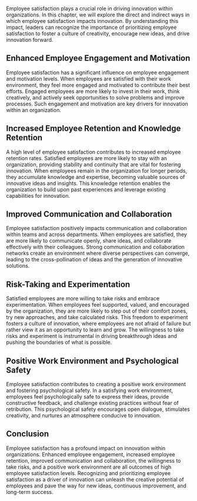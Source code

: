 
Employee satisfaction plays a crucial role in driving innovation within organizations. In this chapter, we will explore the direct and indirect ways in which employee satisfaction impacts innovation. By understanding this impact, leaders can recognize the importance of prioritizing employee satisfaction to foster a culture of creativity, encourage new ideas, and drive innovation forward.

**Enhanced Employee Engagement and Motivation**
-----------------------------------------------

Employee satisfaction has a significant influence on employee engagement and motivation levels. When employees are satisfied with their work environment, they feel more engaged and motivated to contribute their best efforts. Engaged employees are more likely to invest in their work, think creatively, and actively seek opportunities to solve problems and improve processes. Such engagement and motivation are key drivers for innovation within an organization.

**Increased Employee Retention and Knowledge Retention**
--------------------------------------------------------

A high level of employee satisfaction contributes to increased employee retention rates. Satisfied employees are more likely to stay with an organization, providing stability and continuity that are vital for fostering innovation. When employees remain in the organization for longer periods, they accumulate knowledge and expertise, becoming valuable sources of innovative ideas and insights. This knowledge retention enables the organization to build upon past experiences and leverage existing capabilities for innovation.

**Improved Communication and Collaboration**
--------------------------------------------

Employee satisfaction positively impacts communication and collaboration within teams and across departments. When employees are satisfied, they are more likely to communicate openly, share ideas, and collaborate effectively with their colleagues. Strong communication and collaboration networks create an environment where diverse perspectives can converge, leading to the cross-pollination of ideas and the generation of innovative solutions.

**Risk-Taking and Experimentation**
-----------------------------------

Satisfied employees are more willing to take risks and embrace experimentation. When employees feel supported, valued, and encouraged by the organization, they are more likely to step out of their comfort zones, try new approaches, and take calculated risks. This freedom to experiment fosters a culture of innovation, where employees are not afraid of failure but rather view it as an opportunity to learn and grow. The willingness to take risks and experiment is instrumental in driving breakthrough ideas and pushing the boundaries of what is possible.

**Positive Work Environment and Psychological Safety**
------------------------------------------------------

Employee satisfaction contributes to creating a positive work environment and fostering psychological safety. In a satisfying work environment, employees feel psychologically safe to express their ideas, provide constructive feedback, and challenge existing practices without fear of retribution. This psychological safety encourages open dialogue, stimulates creativity, and nurtures an atmosphere conducive to innovation.

**Conclusion**
--------------

Employee satisfaction has a profound impact on innovation within organizations. Enhanced employee engagement, increased employee retention, improved communication and collaboration, the willingness to take risks, and a positive work environment are all outcomes of high employee satisfaction levels. Recognizing and prioritizing employee satisfaction as a driver of innovation can unleash the creative potential of employees and pave the way for new ideas, continuous improvement, and long-term success.

